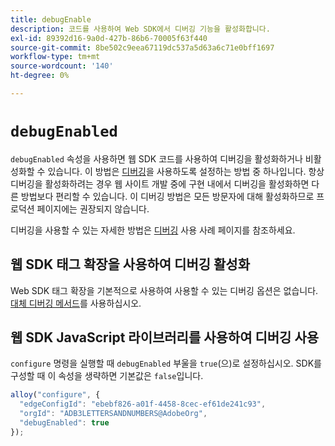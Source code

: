 ```yaml
---
title: debugEnable
description: 코드를 사용하여 Web SDK에서 디버깅 기능을 활성화합니다.
exl-id: 89392d16-9a0d-427b-86b6-70005f63f440
source-git-commit: 8be502c9eea67119dc537a5d63a6c71e0bff1697
workflow-type: tm+mt
source-wordcount: '140'
ht-degree: 0%

---
```


# `debugEnabled`

`debugEnabled` 속성을 사용하면 웹 SDK 코드를 사용하여 디버깅을 활성화하거나 비활성화할 수 있습니다. 이 방법은 [디버깅](../../use-cases/debugging.md)을 사용하도록 설정하는 방법 중 하나입니다. 항상 디버깅을 활성화하려는 경우 웹 사이트 개발 중에 구현 내에서 디버깅을 활성화하면 다른 방법보다 편리할 수 있습니다. 이 디버깅 방법은 모든 방문자에 대해 활성화하므로 프로덕션 페이지에는 권장되지 않습니다.

디버깅을 사용할 수 있는 자세한 방법은 [디버깅](../../use-cases/debugging.md) 사용 사례 페이지를 참조하세요.

## 웹 SDK 태그 확장을 사용하여 디버깅 활성화

Web SDK 태그 확장을 기본적으로 사용하여 사용할 수 있는 디버깅 옵션은 없습니다. [대체 디버깅 메서드](../../use-cases/debugging.md)를 사용하십시오.

## 웹 SDK JavaScript 라이브러리를 사용하여 디버깅 사용

`configure` 명령을 실행할 때 `debugEnabled` 부울을 `true`(으)로 설정하십시오. SDK를 구성할 때 이 속성을 생략하면 기본값은 `false`입니다.

```js
alloy("configure", {
  "edgeConfigId": "ebebf826-a01f-4458-8cec-ef61de241c93",
  "orgId": "ADB3LETTERSANDNUMBERS@AdobeOrg",
  "debugEnabled": true
});
```
